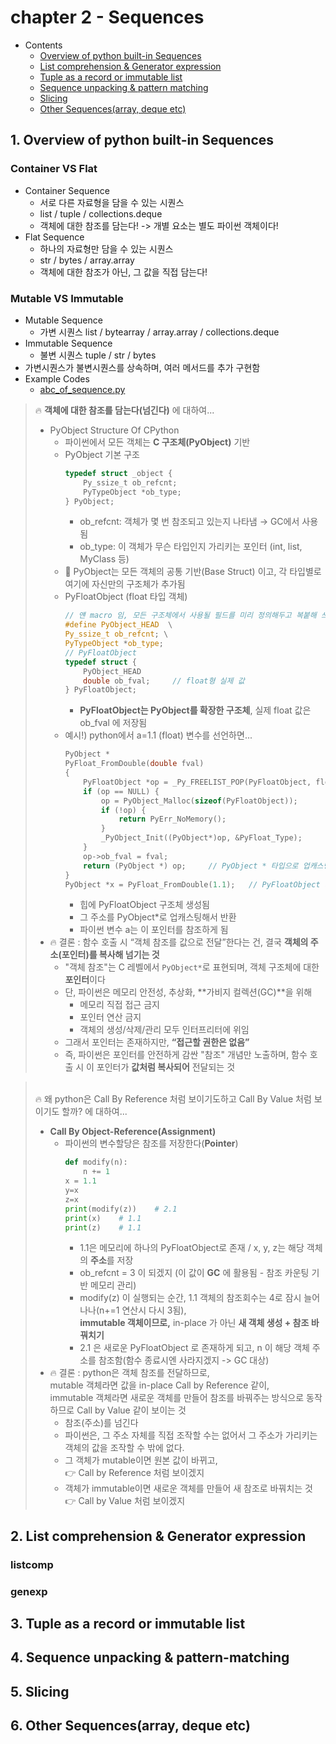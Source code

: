 # chapter 2 - Sequences
- Contents
    - [Overview of python built-in Sequences](#1-overview-of-python-built-in-sequences)
    - [List comprehension & Generator expression](#2-list-comprehension--generator-expression)
    - [Tuple as a record or immutable list](#3-tuple-as-a-record-or-immutable-list)
    - [Sequence unpacking & pattern matching](#4-sequence-unpacking--pattern-matching)
    - [Slicing](#5-slicing)
    - [Other Sequences(array, deque etc)](#6-other-sequencesarray-deque-etc)

## 1. Overview of python built-in Sequences

### Container VS Flat 
- Container Sequence
    - 서로 다른 자료형을 담을 수 있는 시퀀스
    - list / tuple / collections.deque 
    - 객체에 대한 참조를 담는다! -> 개별 요소는 별도 파이썬 객체이다!
- Flat Sequence
    - 하나의 자료형만 담을 수 있는 시퀀스
    - str / bytes / array.array
    - 객체에 대한 참조가 아닌, 그 값을 직접 담는다!

### Mutable VS Immutable
- Mutable Sequence
    - 가변 시퀀스 list / bytearray / array.array / collections.deque 
- Immutable Sequence 
    - 불변 시퀀스 tuple / str / bytes 
- 가변시퀀스가 불변시퀀스를 상속하며, 여러 메서드를 추가 구현함
- Example Codes
    - [abc_of_sequence.py](./02주차_chapter2-1_abc_of_sequence.py)

> 🔥 **객체에 대한 참조를 담는다(넘긴다)** 에 대하여... 
>- PyObject Structure Of CPython
>   - 파이썬에서 모든 객체는 **C 구조체(PyObject)** 기반
>   - PyObject 기본 구조
>       ```C
>       typedef struct _object {
>           Py_ssize_t ob_refcnt;   
>           PyTypeObject *ob_type;  
>       } PyObject;
>       ```
>       - ob_refcnt: 객체가 몇 번 참조되고 있는지 나타냄 → GC에서 사용됨
>       - ob_type: 이 객체가 무슨 타입인지 가리키는 포인터 (int, list, MyClass 등)
>   - 📌 PyObject는 모든 객체의 공통 기반(Base Struct) 이고, 각 타입별로 여기에 자신만의 구조체가 추가됨
>   - PyFloatObject (float 타입 객체)
>       ```C
>       // 얜 macro 임, 모든 구조체에서 사용될 필드를 미리 정의해두고 복붙해 쓰는 것  
>       #define PyObject_HEAD  \
>       Py_ssize_t ob_refcnt; \
>       PyTypeObject *ob_type;  
>       // PyFloatObject 
>       typedef struct {
>           PyObject_HEAD       
>           double ob_fval;     // float형 실제 값
>       } PyFloatObject;
>       ```
>       - **PyFloatObject는 PyObject를 확장한 구조체**, 실제 float 값은 ob_fval 에 저장됨
>   - 예시!) python에서 a=1.1 (float) 변수를 선언하면...
>       ```C
>       PyObject *
>       PyFloat_FromDouble(double fval)
>       {
>           PyFloatObject *op = _Py_FREELIST_POP(PyFloatObject, floats);
>           if (op == NULL) {
>               op = PyObject_Malloc(sizeof(PyFloatObject));
>               if (!op) {
>                   return PyErr_NoMemory();
>               }
>               _PyObject_Init((PyObject*)op, &PyFloat_Type);
>           }
>           op->ob_fval = fval;
>           return (PyObject *) op;     // PyObject * 타입으로 업캐스팅 해줌 - 모든 객체를 범용적으로 처리하기 위함(Polymorphism)
>       }
>       PyObject *x = PyFloat_FromDouble(1.1);   // PyFloatObject 의 포인터 저장(PyObject * 타입으로)
>       ```
>	    - 힙에 PyFloatObject 구조체 생성됨
>	    - 그 주소를 PyObject*로 업캐스팅해서 반환
>	    - 파이썬 변수 a는 이 포인터를 참조하게 됨
>- 🔥 결론 : 함수 호출 시 “객체 참조를 값으로 전달”한다는 건, 결국 **객체의 주소(포인터)를 복사해 넘기는 것**
>   - "객체 참조"는 C 레벨에서 `PyObject*`로 표현되며, 객체 구조체에 대한 **포인터**이다
>   - 단, 파이썬은 메모리 안전성, 추상화, **가비지 컬렉션(GC)**을 위해
>	    - 메모리 직접 접근 금지
>	    - 포인터 연산 금지
>	    - 객체의 생성/삭제/관리 모두 인터프리터에 위임
>   - 그래서 포인터는 존재하지만, **“접근할 권한은 없음”**
>   - 즉, 파이썬은 포인터를 안전하게 감싼 "참조" 개념만 노출하며, 함수 호출 시 이 포인터가 **값처럼 복사되어** 전달되는 것

> <br>🔥 왜 python은 Call By Reference 처럼 보이기도하고 Call By Value 처럼 보이기도 할까? 에 대하여...
>- **Call By Object-Reference(Assignment)**
>   - 파이썬의 변수할당은 참조를 저장한다(**Pointer**)
>       ```python
>       def modify(n):
>           n += 1
>       x = 1.1
>       y=x
>       z=x
>       print(modify(z))    # 2.1
>       print(x)    # 1.1
>       print(z)    # 1.1
>       ```
>       - 1.1은 메모리에 하나의 PyFloatObject로 존재 / x, y, z는 해당 객체의 **주소**를 저장
>       - ob_refcnt = 3 이 되겠지 (이 값이 **GC** 에 활용됨 - 참조 카운팅 기반 메모리 관리)
>       - modify(z) 이 실행되는 순간, 1.1 객체의 참조회수는 4로 잠시 늘어나나(n+=1 연산시 다시 3됨),<br> **immutable 객체이므로,** in-place 가 아닌 **새 객체 생성 + 참조 바꿔치기**
>       - 2.1 은 새로운 PyFloatObject 로 존재하게 되고, n 이 해당 객체 주소를 참조함(함수 종료시엔 사라지겠지 -> GC 대상) 
>- 🔥 결론 : python은 객체 참조를 전달하므로,<br>mutable 객체라면 값을 in-place Call by Reference 같이,<br> immutable 객체라면 새로운 객체를 만들어 참조를 바꿔주는 방식으로 동작하므로 Call by Value 같이 보이는 것 
>   - 참조(주소)를 넘긴다
>   - 파이썬은, 그 주소 자체를 직접 조작할 수는 없어서 그 주소가 가리키는 객체의 값을 조작할 수 밖에 없다.
>   - 그 객체가 mutable이면 원본 값이 바뀌고,<br>👉 Call by Reference 처럼 보이겠지
>   - 객체가 immutable이면 새로운 객체를 만들어 새 참조로 바꿔치는 것<br>👉 Call by Value 처럼 보이겠지



## 2. List comprehension & Generator expression
### listcomp 
### genexp

## 3. Tuple as a record or immutable list
## 4. Sequence unpacking & pattern-matching
## 5. Slicing    
## 6. Other Sequences(array, deque etc)    